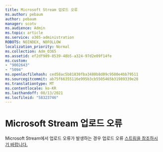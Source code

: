 ```yaml
---
title: Microsoft Stream 업로드 오류
ms.author: pebaum
author: pebaum
manager: scotv
ms.audience: Admin
ms.topic: article
ms.service: o365-administration
ROBOTS: NOINDEX, NOFOLLOW
localization_priority: Normal
ms.collection: Adm_O365
ms.assetid: ef2df989-8539-48b5-a324-97d2e09f14fe
ms.custom:
- "9002643"
- "5094"
ms.openlocfilehash: ced58ac5b81830fba3480b8d09c9580e4bb79511
ms.sourcegitcommit: ab75f66355116e995b3cb5505465b31989339e28
ms.translationtype: MT
ms.contentlocale: ko-KR
ms.lasthandoff: 08/13/2021
ms.locfileid: "58323746"
---
```

# <a name="microsoft-stream-upload-errors"></a>Microsoft Stream 업로드 오류

Microsoft Stream에서 업로드 오류가 발생하는 경우 업로드 오류 [스트림을 참조하시기 바랍니다.](https://docs.microsoft.com/stream/portal-understanding-upload-errors)
